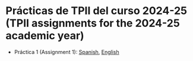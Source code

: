 # Prácticas de TPII del curso 2024-25 (TPII assignments for the 2024-25 academic year)

* Práctica 1 (Assignment 1): [Spanish](./practicas/P1/enunciado.md), [English](./practicas/P1/enunciado_en.md)


